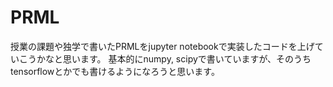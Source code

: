 # PRML
授業の課題や独学で書いたPRMLをjupyter notebookで実装したコードを上げていこうかなと思います。
基本的にnumpy, scipyで書いていますが、そのうちtensorflowとかでも書けるようになろうと思います。
